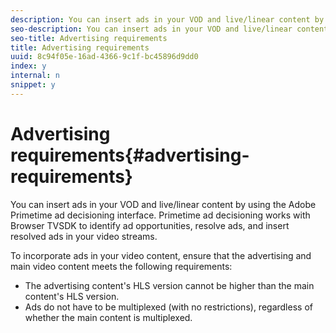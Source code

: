 ```yaml
---
description: You can insert ads in your VOD and live/linear content by using the Adobe Primetime ad decisioning interface. Primetime ad decisioning works with Browser TVSDK to identify ad opportunities, resolve ads, and insert resolved ads in your video streams.
seo-description: You can insert ads in your VOD and live/linear content by using the Adobe Primetime ad decisioning interface. Primetime ad decisioning works with Browser TVSDK to identify ad opportunities, resolve ads, and insert resolved ads in your video streams.
seo-title: Advertising requirements
title: Advertising requirements
uuid: 8c94f05e-16ad-4366-9c1f-bc45896d9dd0
index: y
internal: n
snippet: y
---
```


# Advertising requirements{#advertising-requirements}

You can insert ads in your VOD and live/linear content by using the Adobe Primetime ad decisioning interface. Primetime ad decisioning works with Browser TVSDK to identify ad opportunities, resolve ads, and insert resolved ads in your video streams.

To incorporate ads in your video content, ensure that the advertising and main video content meets the following requirements:

* The advertising content's HLS version cannot be higher than the main content's HLS version. 
* Ads do not have to be multiplexed (with no restrictions), regardless of whether the main content is multiplexed.

